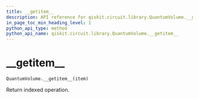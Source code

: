 ```yaml
---
title: __getitem__
description: API reference for qiskit.circuit.library.QuantumVolume.__getitem__
in_page_toc_min_heading_level: 1
python_api_type: method
python_api_name: qiskit.circuit.library.QuantumVolume.__getitem__
---
```


# \_\_getitem\_\_

<span id="qiskit.circuit.library.QuantumVolume.__getitem__" />

`QuantumVolume.__getitem__(item)`

Return indexed operation.

